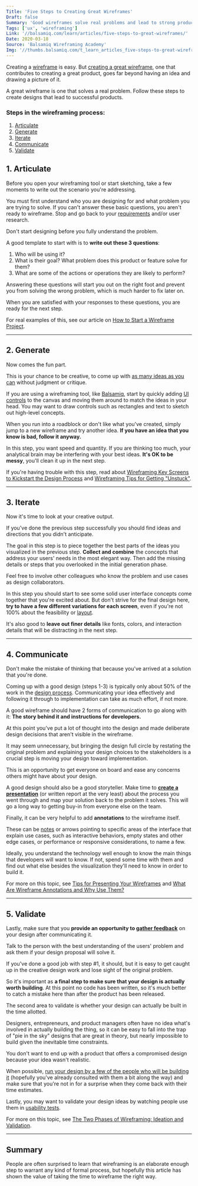 ```yaml
---
Title: 'Five Steps to Creating Great Wireframes'
Draft: false
Summary: 'Good wireframes solve real problems and lead to strong products. From writing out the scenario to gathering inputs, here is a proven path to a great website or app.'
Tags: ['ux', 'wireframing']
Link: '//balsamiq.com/learn/articles/five-steps-to-great-wireframes/'
Date: 2020-03-18
Source: 'Balsamiq Wireframing Academy'
Img: '//thumbs.balsamiq.com/t_learn_articles_five-steps-to-great-wireframes.png'
---
```


Creating a [wireframe](https://balsamiq.com/learn/articles/what-are-wireframes/) is easy. But [creating a great wireframe](https://balsamiq.com/learn/articles/ten-principles-effective-wireframes/), one that contributes to creating a great product, goes far beyond having an idea and drawing a picture of it.

A great wireframe is one that solves a real problem. Follow these steps to create designs that lead to successful products.

### Steps in the wireframing process:

1.  [Articulate](#1-articulate)
2.  [Generate](#2-generate)
3.  [Iterate](#3-iterate)
4.  [Communicate](#4-communicate)
5.  [Validate](#5-validate)

1\. Articulate
--------------

Before you open your wireframing tool or start sketching, take a few moments to write out the scenario you're addressing.

You must first understand who you are designing for and what problem you are trying to solve. If you can't answer these basic questions, you aren't ready to wireframe. Stop and go back to your [requirements](https://balsamiq.com/learn/courses/intro-to-ui-design/creating-software-guide/#step-1-gather-requirements) and/or user research.

Don't start designing before you fully understand the problem.

A good template to start with is to **write out these 3 questions**:

1.  Who will be using it?
2.  What is their goal? What problem does this product or feature solve for them?
3.  What are some of the actions or operations they are likely to perform?

Answering these questions will start you out on the right foot and prevent you from solving the wrong problem, which is much harder to fix later on.

When you are satisfied with your responses to these questions, you are ready for the next step.

For real examples of this, see our article on [How to Start a Wireframe Project](https://balsamiq.com/learn/articles/how-to-start-a-wireframe/).

* * *

2\. Generate
------------

Now comes the fun part.

This is your chance to be creative, to come up with [as many ideas as you can](https://balsamiq.com/learn/courses/intro-to-ui-design/creating-software-guide/#step-2-sketch-out-ideas) without judgment or critique.

If you are using a wireframing tool, like [Balsamiq](https://balsamiq.com/wireframes/), start by quickly adding [UI controls](https://balsamiq.com/learn/courses/intro-to-ui-design/ui-controls/) to the canvas and moving them around to match the ideas in your head. You may want to draw controls such as rectangles and text to sketch out high-level concepts.

When you run into a roadblock or don't like what you've created, simply jump to a new wireframe and try another idea. **If you have an idea that you know is bad, follow it anyway.**

In this step, you want speed and quantity. If you are thinking too much, your analytical brain may be interfering with your best ideas. **It's OK to be messy**, you'll clean it up in the next step.

If you're having trouble with this step, read about [Wireframing Key Screens to Kickstart the Design Process](https://balsamiq.com/learn/articles/wireframing-key-screens/) and [Wireframing Tips for Getting "Unstuck"](https://balsamiq.com/learn/articles/wireframing-tips-for-getting-unstuck/).

* * *

3\. Iterate
-----------

Now it's time to look at your creative output.

If you've done the previous step successfully you should find ideas and directions that you didn't anticipate.

The goal in this step is to piece together the best parts of the ideas you visualized in the previous step. **Collect and combine** the concepts that address your users' needs in the most elegant way. Then add the missing details or steps that you overlooked in the initial generation phase.

Feel free to involve other colleagues who know the problem and use cases as design collaborators.

In this step you should start to see some solid user interface concepts come together that you're excited about. But don't strive for the final design here, **try to have a few different variations for each screen**, even if you're not 100% about the feasibility or [layout](https://balsamiq.com/learn/courses/designing-page-layout/).

It's also good to **leave out finer details** like fonts, colors, and interaction details that will be distracting in the next step.

* * *

4\. Communicate
---------------

Don't make the mistake of thinking that because you've arrived at a solution that you're done.

Coming up with a good design (steps 1-3) is typically only about 50% of the work in the [design process](https://balsamiq.com/learn/courses/intro-to-ux-design/). Communicating your idea effectively and following it through to implementation can take as much effort, if not more.

A good wireframe should have 2 forms of communication to go along with it: **The story behind it and instructions for developers.**

At this point you've put a lot of thought into the design and made deliberate design decisions that aren't visible in the wireframe.

It may seem unnecessary, but bringing the design full circle by restating the original problem and explaining your design choices to the stakeholders is a crucial step is moving your design toward implementation.

This is an opportunity to get everyone on board and ease any concerns others might have about your design.

A good design should also be a good storyteller. Make time to **[create a presentation](https://balsamiq.com/learn/articles/tips-presenting-wireframes/)** (or written report at the very least) about the process you went through and map your solution back to the problem it solves. This will go a long way to getting buy-in from everyone else on the team.

Finally, it can be very helpful to add **annotations** to the wireframe itself.

These can be [notes](https://balsamiq.com/wireframes/cloud/docs/markup/) or arrows pointing to specific areas of the interface that explain use cases, such as interactive behaviors, empty states and other edge cases, or performance or responsive considerations, to name a few.

Ideally, you understand the technology well enough to know the main things that developers will want to know. If not, spend some time with them and find out what else besides the visualization they'll need to know in order to build it.

For more on this topic, see [Tips for Presenting Your Wireframes](https://balsamiq.com/learn/articles/tips-presenting-wireframes/) and [What Are Wireframe Annotations and Why Use Them?](https://balsamiq.com/learn/articles/wireframe-annotations/)

* * *

5\. Validate
------------

Lastly, make sure that you **provide an opportunity to [gather feedback](https://balsamiq.com/learn/articles/how-to-get-design-feedback/)** on your design after communicating it.

Talk to the person with the best understanding of the users' problem and ask them if your design proposal will solve it.

If you've done a good job with step #1, it should, but it is easy to get caught up in the creative design work and lose sight of the original problem.

So it's important as **a final step to make sure that your design is actually worth building**. At this point no code has been written, so it's much better to catch a mistake here than after the product has been released.

The second area to validate is whether your design can actually be built in the time allotted.

Designers, entrepreneurs, and product managers often have no idea what's involved in actually building the thing, so it can be easy to fall into the trap of "pie in the sky" designs that are great in theory, but nearly impossible to build given the inevitable time constraints.

You don't want to end up with a product that offers a compromised design because your idea wasn't realistic.

When possible, [run your design by a few of the people who will be building it](https://balsamiq.com/learn/courses/intro-to-ui-design/creating-software-guide/#step-3-submit-your-proposals-to-the-core-group) (hopefully you've already consulted with them a bit along the way) and make sure that you're not in for a surprise when they come back with their time estimates.

Lastly, you may want to validate your design ideas by watching people use them in [usability tests](https://balsamiq.com/learn/articles/usability-testing-wireframes/).

For more on this topic, see [The Two Phases of Wireframing: Ideation and Validation](https://balsamiq.com/learn/articles/wireframing-phases-ideation-validation/).

* * *

Summary
-------

People are often surprised to learn that wireframing is an elaborate enough step to warrant any kind of formal process, but hopefully this article has shown the value of taking the time to wireframe the right way.
